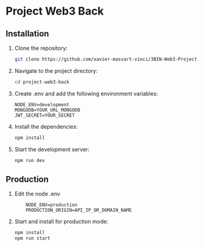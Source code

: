 # Project Web3 Back

## Installation

1. Clone the repository:
    ```sh
    git clone https://github.com/xavier-massart-vinci/3BIN-Web3-Project-Back.git
    ```

2. Navigate to the project directory:
    ```sh
    cd project-web3-back
    ```
    
3. Create .env and add the following environment variables: 
    ```env 
    NODE_ENV=development
    MONGODB=YOUR_URL_MONGODB
    JWT_SECRET=YOUR_SECRET
    ```

4. Install the dependencies:
    ```sh
    npm install
    ```

5. Start the development server:
    ```sh
    npm run dev
    ```

## Production 

1. Edit the node .env
    ```env
        NODE_ENV=production
        PRODUCTION_ORIGIN=API_IP_OR_DOMAIN_NAME
    ```
2. Start and install for production mode: 
    ```sh 
    npm install 
    npm run start 
    ```
